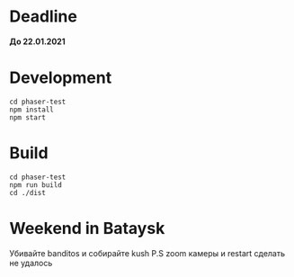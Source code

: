 # Deadline
**До 22.01.2021**
# Development

```
cd phaser-test
npm install
npm start
```

# Build

```
cd phaser-test
npm run build
cd ./dist
```
# Weekend in Bataysk
Убивайте banditos и собирайте kush
P.S zoom камеры и restart сделать не удалось
